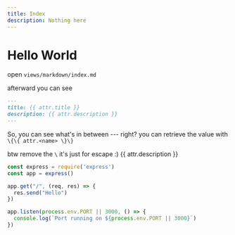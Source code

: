 ```yaml
---
title: Index
description: Nothing here
---
```


# Hello World
open `views/markdown/index.md`

afterward you can see
```md
---
title: {{ attr.title }}
description: {{ attr.description }}
---
```
So, you can see what's in between --- right? you can retrieve the value with `\{\{ attr.<name> \}\}`

btw remove the `\` it's just for escape :)
{{ attr.description }}
```js
const express = require('express')
const app = express()

app.get("/", (req, res) => {
  res.send("Hello")
})

app.listen(process.env.PORT || 3000, () => {
  console.log(`Port running on ${process.env.PORT || 3000}`)
})
```